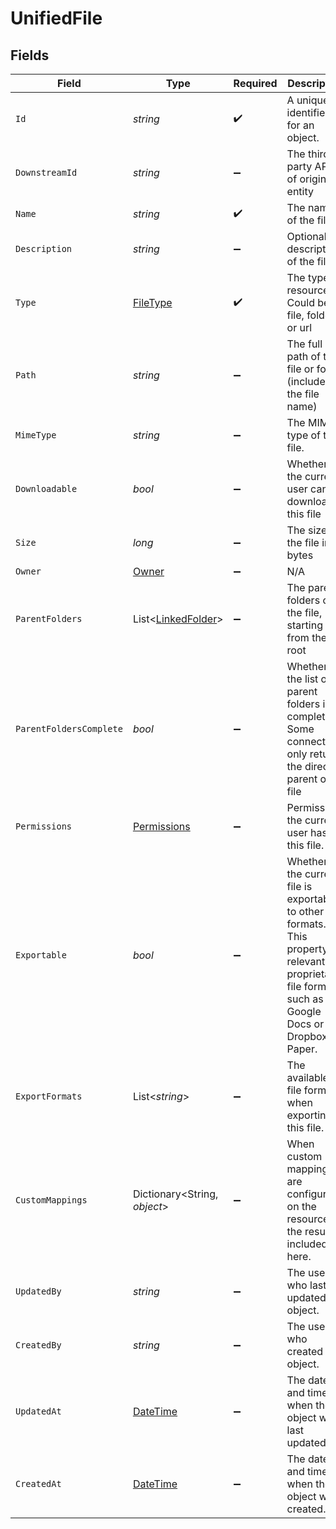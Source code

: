 # UnifiedFile


## Fields

| Field                                                                                                                                                      | Type                                                                                                                                                       | Required                                                                                                                                                   | Description                                                                                                                                                | Example                                                                                                                                                    |
| ---------------------------------------------------------------------------------------------------------------------------------------------------------- | ---------------------------------------------------------------------------------------------------------------------------------------------------------- | ---------------------------------------------------------------------------------------------------------------------------------------------------------- | ---------------------------------------------------------------------------------------------------------------------------------------------------------- | ---------------------------------------------------------------------------------------------------------------------------------------------------------- |
| `Id`                                                                                                                                                       | *string*                                                                                                                                                   | :heavy_check_mark:                                                                                                                                         | A unique identifier for an object.                                                                                                                         | 12345                                                                                                                                                      |
| `DownstreamId`                                                                                                                                             | *string*                                                                                                                                                   | :heavy_minus_sign:                                                                                                                                         | The third-party API ID of original entity                                                                                                                  | 12345                                                                                                                                                      |
| `Name`                                                                                                                                                     | *string*                                                                                                                                                   | :heavy_check_mark:                                                                                                                                         | The name of the file                                                                                                                                       | sample.jpg                                                                                                                                                 |
| `Description`                                                                                                                                              | *string*                                                                                                                                                   | :heavy_minus_sign:                                                                                                                                         | Optional description of the file                                                                                                                           | A sample image                                                                                                                                             |
| `Type`                                                                                                                                                     | [FileType](../../Models/Components/FileType.md)                                                                                                            | :heavy_check_mark:                                                                                                                                         | The type of resource. Could be file, folder or url                                                                                                         | file                                                                                                                                                       |
| `Path`                                                                                                                                                     | *string*                                                                                                                                                   | :heavy_minus_sign:                                                                                                                                         | The full path of the file or folder (includes the file name)                                                                                               | /Documents/sample.jpg                                                                                                                                      |
| `MimeType`                                                                                                                                                 | *string*                                                                                                                                                   | :heavy_minus_sign:                                                                                                                                         | The MIME type of the file.                                                                                                                                 | image/jpeg                                                                                                                                                 |
| `Downloadable`                                                                                                                                             | *bool*                                                                                                                                                     | :heavy_minus_sign:                                                                                                                                         | Whether the current user can download this file                                                                                                            |                                                                                                                                                            |
| `Size`                                                                                                                                                     | *long*                                                                                                                                                     | :heavy_minus_sign:                                                                                                                                         | The size of the file in bytes                                                                                                                              | 1810673                                                                                                                                                    |
| `Owner`                                                                                                                                                    | [Owner](../../Models/Components/Owner.md)                                                                                                                  | :heavy_minus_sign:                                                                                                                                         | N/A                                                                                                                                                        |                                                                                                                                                            |
| `ParentFolders`                                                                                                                                            | List<[LinkedFolder](../../Models/Components/LinkedFolder.md)>                                                                                              | :heavy_minus_sign:                                                                                                                                         | The parent folders of the file, starting from the root                                                                                                     |                                                                                                                                                            |
| `ParentFoldersComplete`                                                                                                                                    | *bool*                                                                                                                                                     | :heavy_minus_sign:                                                                                                                                         | Whether the list of parent folders is complete. Some connectors only return the direct parent of a file                                                    |                                                                                                                                                            |
| `Permissions`                                                                                                                                              | [Permissions](../../Models/Components/Permissions.md)                                                                                                      | :heavy_minus_sign:                                                                                                                                         | Permissions the current user has on this file.                                                                                                             |                                                                                                                                                            |
| `Exportable`                                                                                                                                               | *bool*                                                                                                                                                     | :heavy_minus_sign:                                                                                                                                         | Whether the current file is exportable to other file formats. This property is relevant for proprietary file formats such as Google Docs or Dropbox Paper. |                                                                                                                                                            |
| `ExportFormats`                                                                                                                                            | List<*string*>                                                                                                                                             | :heavy_minus_sign:                                                                                                                                         | The available file formats when exporting this file.                                                                                                       | [<br/>"application/pdf",<br/>"application/vnd.oasis.opendocument.presentation",<br/>"text/plain"<br/>]                                                     |
| `CustomMappings`                                                                                                                                           | Dictionary<String, *object*>                                                                                                                               | :heavy_minus_sign:                                                                                                                                         | When custom mappings are configured on the resource, the result is included here.                                                                          |                                                                                                                                                            |
| `UpdatedBy`                                                                                                                                                | *string*                                                                                                                                                   | :heavy_minus_sign:                                                                                                                                         | The user who last updated the object.                                                                                                                      | 12345                                                                                                                                                      |
| `CreatedBy`                                                                                                                                                | *string*                                                                                                                                                   | :heavy_minus_sign:                                                                                                                                         | The user who created the object.                                                                                                                           | 12345                                                                                                                                                      |
| `UpdatedAt`                                                                                                                                                | [DateTime](https://learn.microsoft.com/en-us/dotnet/api/system.datetime?view=net-5.0)                                                                      | :heavy_minus_sign:                                                                                                                                         | The date and time when the object was last updated.                                                                                                        | 2020-09-30T07:43:32.000Z                                                                                                                                   |
| `CreatedAt`                                                                                                                                                | [DateTime](https://learn.microsoft.com/en-us/dotnet/api/system.datetime?view=net-5.0)                                                                      | :heavy_minus_sign:                                                                                                                                         | The date and time when the object was created.                                                                                                             | 2020-09-30T07:43:32.000Z                                                                                                                                   |